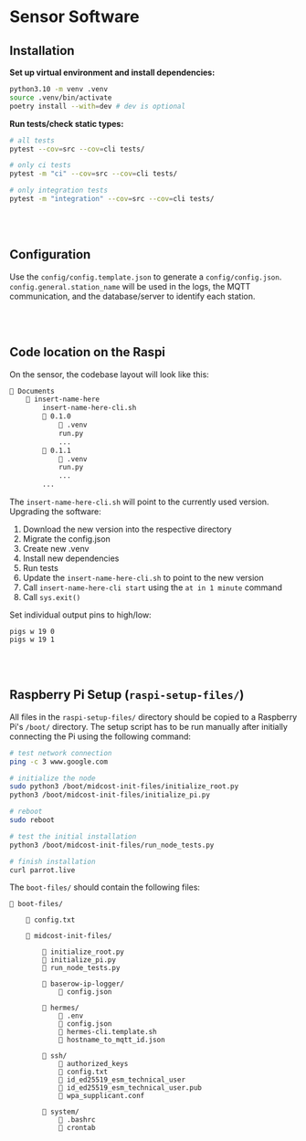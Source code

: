 # Sensor Software

## Installation

**Set up virtual environment and install dependencies:**

```bash
python3.10 -m venv .venv
source .venv/bin/activate
poetry install --with=dev # dev is optional
```

**Run tests/check static types:**

```bash
# all tests
pytest --cov=src --cov=cli tests/

# only ci tests
pytest -m "ci" --cov=src --cov=cli tests/

# only integration tests
pytest -m "integration" --cov=src --cov=cli tests/
```

<br/>
<br/>

## Configuration

Use the `config/config.template.json` to generate a `config/config.json`.
`config.general.station_name` will be used in the logs, the MQTT communication,
and the database/server to identify each station.

<br/>
<br/>

## Code location on the Raspi

On the sensor, the codebase layout will look like this:

```bash
📁 Documents
    📁 insert-name-here
        insert-name-here-cli.sh
        📁 0.1.0
            📁 .venv
            run.py
            ...
        📁 0.1.1
            📁 .venv
            run.py
            ...
        ...
```

The `insert-name-here-cli.sh` will point to the currently used version. Upgrading the software:

1. Download the new version into the respective directory
2. Migrate the config.json
3. Create new .venv
4. Install new dependencies
5. Run tests
6. Update the `insert-name-here-cli.sh` to point to the new version
7. Call `insert-name-here-cli start` using the `at in 1 minute` command
8. Call `sys.exit()`

Set individual output pins to high/low:

```
pigs w 19 0
pigs w 19 1
```

<br/>
<br/>

## Raspberry Pi Setup (`raspi-setup-files/`)

All files in the `raspi-setup-files/` directory should be copied to a Raspberry Pi's `/boot/` directory. The setup script has to be run manually after initially connecting the Pi using the following command:

```bash
# test network connection
ping -c 3 www.google.com

# initialize the node
sudo python3 /boot/midcost-init-files/initialize_root.py
python3 /boot/midcost-init-files/initialize_pi.py

# reboot
sudo reboot

# test the initial installation
python3 /boot/midcost-init-files/run_node_tests.py

# finish installation
curl parrot.live
```

The `boot-files/` should contain the following files:

```
📁 boot-files/

    📄 config.txt

    📁 midcost-init-files/

        📄 initialize_root.py
        📄 initialize_pi.py
        📄 run_node_tests.py

        📁 baserow-ip-logger/
            📄 config.json

        📁 hermes/
            📄 .env
            📄 config.json
            📄 hermes-cli.template.sh
            📄 hostname_to_mqtt_id.json

        📁 ssh/
            📄 authorized_keys
            📄 config.txt
            📄 id_ed25519_esm_technical_user
            📄 id_ed25519_esm_technical_user.pub
            📄 wpa_supplicant.conf

        📁 system/
            📄 .bashrc
            📄 crontab
```
